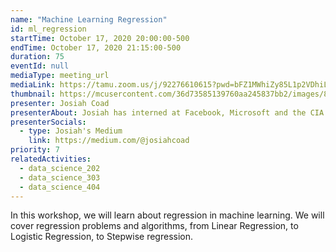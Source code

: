 ```yaml
---
name: "Machine Learning Regression"
id: ml_regression
startTime: October 17, 2020 20:00:00-500
endTime: October 17, 2020 21:15:00-500
duration: 75
eventId: null
mediaType: meeting_url
mediaLink: https://tamu.zoom.us/j/92276610615?pwd=bFZ1MWhiZy85L1p2VDhiL1FFQktBZz09
thumbnail: https://mcusercontent.com/36d73585139760aa245837bb2/images/8d0a08a7-826f-4305-ac07-4b7907301372.jpg
presenter: Josiah Coad
presenterAbout: Josiah has interned at Facebook, Microsoft and the CIA. He is current a researching in reinforcement learning at Carnegie Mellon.
presenterSocials:
  - type: Josiah's Medium
    link: https://medium.com/@josiahcoad
priority: 7
relatedActivities:
  - data_science_202
  - data_science_303
  - data_science_404
---
```


In this workshop, we will learn about regression in machine learning. We will cover regression problems and algorithms, from Linear Regression, to Logistic Regression, to Stepwise regression.
